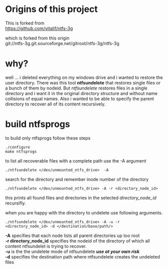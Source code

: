 # Origins of this project 
This is forked from  
https://github.com/vitalif/ntfs-3g  

which is forked from this origin  
    git://ntfs-3g.git.sourceforge.net/gitroot/ntfs-3g/ntfs-3g  

# why?
well ... i deleted everything on my windows drive and i wanted to restore the user directory.
There was this tool **ntfsundelete** that restores single files or a bunch of them by nodeid. 
But *ntfsundelete* restores files in a single directory and i want it in the original directory structure and without name collisions of equal names. 
Also i wanted to be able to specify the parent directory to recover all of its content recursively. 

# build ntfsprogs
to build only ntfsprogs follow these steps

    ./configure 
    make ntfsprogs

to list all recoverable files with a complete path use the -A argument

    ./ntfsundelete </dev/unmounted_ntfs_drive>  -A
    
search for the directory and remember inode number of the directory

    ./ntfsundelete </dev/unmounted_ntfs_drive> -A -r <directory_node_id>
    
this prints all found files and directories in the selected *directory_node_id* recursifly.


when you are happy with the directory to undelete use following arguments.

    ./ntfsundelete </dev/unmounted_ntfs_drive> -A -u -r <directory_node_id> -d </destination/base/path/>
    
**-A** specifies that each node lists all parent directories up too root  
**-r directory_node_id** specifies the nodeid of the directory of which all content ntfsundelet is trying to recover.  
**-u** is the the undelete mode of ntfsundelete ***use at your own risk***  
**-d** specifies the destination path where ntfsundelete creates the undeleted files  



